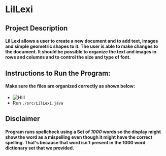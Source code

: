 # LilLexi 
## Project Description
#### Lil Lexi allows a user to create a new document and to add text, images and simple geometric shapes to it. The user is able to make changes to the document. It should be possible to organize the text and images in rows and columns and to control the size and type of font. 
## Instructions to Run the Program:
#### Make sure the files are organized correctly as shown below:
* ![HIII](https://github.com/alisartazkhan/LilLexi/blob/main/DIR-org.png)
* Run `./src/LilLexi.java`
## Disclaimer
#### Program runs spellcheck using a Set of *1000* words so the display might show the word as a mispelling even though it might have the correct spelling. That's because that word isn't present in the 1000 word dictionary set that we provided. 
